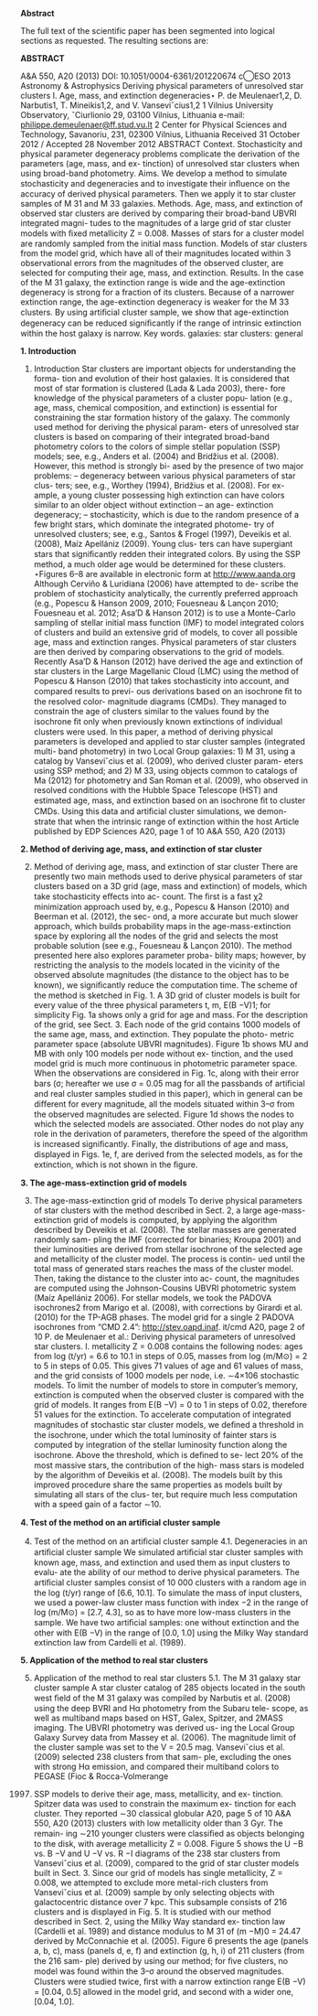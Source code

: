 **Abstract**

The full text of the scientific paper has been segmented into logical sections as requested. The resulting sections are:

**ABSTRACT**

A&A 550, A20 (2013)
DOI: 10.1051/0004-6361/201220674
c⃝ESO 2013
Astronomy
&
Astrophysics
Deriving physical parameters of unresolved star clusters
I. Age, mass, and extinction degeneracies⋆
P. de Meulenaer1,2, D. Narbutis1, T. Mineikis1,2, and V. Vanseviˇcius1,2
1 Vilnius University Observatory, ˇCiurlionio 29, 03100 Vilnius, Lithuania
e-mail: philippe.demeulenaer@ff.stud.vu.lt
2 Center for Physical Sciences and Technology, Savanoriu¸ 231, 02300 Vilnius, Lithuania
Received 31 October 2012 / Accepted 28 November 2012
ABSTRACT
Context. Stochasticity and physical parameter degeneracy problems complicate the derivation of the parameters (age, mass, and ex-
tinction) of unresolved star clusters when using broad-band photometry.
Aims. We develop a method to simulate stochasticity and degeneracies and to investigate their inﬂuence on the accuracy of derived
physical parameters. Then we apply it to star cluster samples of M 31 and M 33 galaxies.
Methods. Age, mass, and extinction of observed star clusters are derived by comparing their broad-band UBVRI integrated magni-
tudes to the magnitudes of a large grid of star cluster models with ﬁxed metallicity Z = 0.008. Masses of stars for a cluster model
are randomly sampled from the initial mass function. Models of star clusters from the model grid, which have all of their magnitudes
located within 3 observational errors from the magnitudes of the observed cluster, are selected for computing their age, mass, and
extinction.
Results. In the case of the M 31 galaxy, the extinction range is wide and the age-extinction degeneracy is strong for a fraction of its
clusters. Because of a narrower extinction range, the age-extinction degeneracy is weaker for the M 33 clusters. By using artiﬁcial
cluster sample, we show that age-extinction degeneracy can be reduced signiﬁcantly if the range of intrinsic extinction within the host
galaxy is narrow.
Key words. galaxies: star clusters: general

**1. Introduction**

1. Introduction
Star clusters are important objects for understanding the forma-
tion and evolution of their host galaxies. It is considered that
most of star formation is clustered (Lada & Lada 2003), there-
fore knowledge of the physical parameters of a cluster popu-
lation (e.g., age, mass, chemical composition, and extinction) is
essential for constraining the star formation history of the galaxy.
The commonly used method for deriving the physical param-
eters of unresolved star clusters is based on comparing of their
integrated broad-band photometry colors to the colors of simple
stellar population (SSP) models; see, e.g., Anders et al. (2004)
and Bridžius et al. (2008). However, this method is strongly bi-
ased by the presence of two major problems:
– degeneracy between various physical parameters of star clus-
ters; see, e.g., Worthey (1994), Bridžius et al. (2008). For ex-
ample, a young cluster possessing high extinction can have
colors similar to an older object without extinction – an age-
extinction degeneracy;
– stochasticity, which is due to the random presence of a
few bright stars, which dominate the integrated photome-
try of unresolved clusters; see, e.g., Santos & Frogel (1997),
Deveikis et al. (2008), Maíz Apellániz (2009). Young clus-
ters can have supergiant stars that signiﬁcantly redden their
integrated colors. By using the SSP method, a much older
age would be determined for these clusters.
⋆Figures 6–8 are available in electronic form at
http://www.aanda.org
Although Cerviño & Luridiana (2006) have attempted to de-
scribe the problem of stochasticity analytically, the currently
preferred approach (e.g., Popescu & Hanson 2009, 2010;
Fouesneau & Lançon 2010; Fouesneau et al. 2012; Asa’D &
Hanson 2012) is to use a Monte-Carlo sampling of stellar initial
mass function (IMF) to model integrated colors of clusters and
build an extensive grid of models, to cover all possible age, mass
and extinction ranges. Physical parameters of star clusters are
then derived by comparing observations to the grid of models.
Recently Asa’D & Hanson (2012) have derived the age
and extinction of star clusters in the Large Magellanic Cloud
(LMC) using the method of Popescu & Hanson (2010) that
takes stochasticity into account, and compared results to previ-
ous derivations based on an isochrone ﬁt to the resolved color-
magnitude diagrams (CMDs). They managed to constrain the
age of clusters similar to the values found by the isochrone ﬁt
only when previously known extinctions of individual clusters
were used.
In this paper, a method of deriving physical parameters is
developed and applied to star cluster samples (integrated multi-
band photometry) in two Local Group galaxies: 1) M 31, using a
catalog by Vanseviˇcius et al. (2009), who derived cluster param-
eters using SSP method; and 2) M 33, using objects common
to catalogs of Ma (2012) for photometry and San Roman et al.
(2009), who observed in resolved conditions with the Hubble
Space Telescope (HST) and estimated age, mass, and extinction
based on an isochrone ﬁt to cluster CMDs.
Using this data and artiﬁcial cluster simulations, we demon-
strate that when the intrinsic range of extinction within the host
Article published by EDP Sciences
A20, page 1 of 10
A&A 550, A20 (2013)

**2. Method of deriving age, mass, and extinction of star cluster**

2. Method of deriving age, mass, and extinction
of star cluster
There are presently two main methods used to derive physical
parameters of star clusters based on a 3D grid (age, mass and
extinction) of models, which take stochasticity eﬀects into ac-
count. The ﬁrst is a fast χ2 minimization approach used by, e.g.,
Popescu & Hanson (2010) and Beerman et al. (2012), the sec-
ond, a more accurate but much slower approach, which builds
probability maps in the age-mass-extinction space by exploring
all the nodes of the grid and selects the most probable solution
(see e.g., Fouesneau & Lançon 2010).
The method presented here also explores parameter proba-
bility maps; however, by restricting the analysis to the models
located in the vicinity of the observed absolute magnitudes (the
distance to the object has to be known), we signiﬁcantly reduce
the computation time. The scheme of the method is sketched in
Fig. 1.
A 3D grid of cluster models is built for every value of the
three physical parameters t, m, E(B −V)1; for simplicity Fig. 1a
shows only a grid for age and mass. For the description of the
grid, see Sect. 3. Each node of the grid contains 1000 models
of the same age, mass, and extinction. They populate the photo-
metric parameter space (absolute UBVRI magnitudes). Figure 1b
shows MU and MB with only 100 models per node without ex-
tinction, and the used model grid is much more continuous in
photometric parameter space.
When the observations are considered in Fig. 1c, along with
their error bars (σ; hereafter we use σ = 0.05 mag for all the
passbands of artiﬁcial and real cluster samples studied in this
paper), which in general can be diﬀerent for every magnitude, all
the models situated within 3–σ from the observed magnitudes
are selected. Figure 1d shows the nodes to which the selected
models are associated. Other nodes do not play any role in the
derivation of parameters, therefore the speed of the algorithm is
increased signiﬁcantly. Finally, the distributions of age and mass,
displayed in Figs. 1e, f, are derived from the selected models, as
for the extinction, which is not shown in the ﬁgure.

**3. The age-mass-extinction grid of models**

3. The age-mass-extinction grid of models
To derive physical parameters of star clusters with the method
described in Sect. 2, a large age-mass-extinction grid of models
is computed, by applying the algorithm described by Deveikis
et al. (2008). The stellar masses are generated randomly sam-
pling the IMF (corrected for binaries; Kroupa 2001) and their
luminosities are derived from stellar isochrone of the selected
age and metallicity of the cluster model. The process is contin-
ued until the total mass of generated stars reaches the mass of the
cluster model. Then, taking the distance to the cluster into ac-
count, the magnitudes are computed using the Johnson-Cousins
UBVRI photometric system (Maíz Apellániz 2006).
For stellar models, we took the PADOVA isochrones2
from Marigo et al. (2008), with corrections by Girardi et al.
(2010) for the TP-AGB phases. The model grid for a single
2 PADOVA isochrones from “CMD 2.4”: http://stev.oapd.inaf.
it/cmd
A20, page 2 of 10
P. de Meulenaer et al.: Deriving physical parameters of unresolved star clusters. I.
metallicity Z = 0.008 contains the following nodes: ages from
log (t/yr)
=
6.6 to 10.1 in steps of 0.05, masses from
log (m/M⊙) = 2 to 5 in steps of 0.05. This gives 71 values of
age and 61 values of mass, and the grid consists of 1000 models
per node, i.e. ∼4×106 stochastic models. To limit the number of
models to store in computer’s memory, extinction is computed
when the observed cluster is compared with the grid of models.
It ranges from E(B −V) = 0 to 1 in steps of 0.02, therefore
51 values for the extinction.
To accelerate computation of integrated magnitudes of
stochastic star cluster models, we deﬁned a threshold in the
isochrone, under which the total luminosity of fainter stars is
computed by integration of the stellar luminosity function along
the isochrone. Above the threshold, which is deﬁned to se-
lect 20% of the most massive stars, the contribution of the high-
mass stars is modeled by the algorithm of Deveikis et al. (2008).
The models built by this improved procedure share the same
properties as models built by simulating all stars of the clus-
ter, but require much less computation with a speed gain of a
factor ∼10.

**4. Test of the method on an artiﬁcial cluster sample**

4. Test of the method on an artiﬁcial cluster sample
4.1. Degeneracies in an artiﬁcial cluster sample
We simulated artiﬁcial star cluster samples with known age,
mass, and extinction and used them as input clusters to evalu-
ate the ability of our method to derive physical parameters. The
artiﬁcial cluster samples consist of 10 000 clusters with a random
age in the log (t/yr) range of [6.6, 10.1]. To simulate the mass of
input clusters, we used a power-law cluster mass function with
index −2 in the range of log (m/M⊙) = [2.7, 4.3], so as to have
more low-mass clusters in the sample. We have two artiﬁcial
samples: one without extinction and the other with E(B −V) in
the range of [0.0, 1.0] using the Milky Way standard extinction
law from Cardelli et al. (1989).

**5. Application of the method to real star clusters**

5. Application of the method to real star clusters
5.1. The M 31 galaxy star cluster sample
A star cluster catalog of 285 objects located in the south west
ﬁeld of the M 31 galaxy was compiled by Narbutis et al. (2008)
using the deep BVRI and Hα photometry from the Subaru tele-
scope, as well as multiband maps based on HST, Galex, Spitzer,
and 2MASS imaging. The UBVRI photometry was derived us-
ing the Local Group Galaxy Survey data from Massey et al.
(2006). The magnitude limit of the cluster sample was set to
the V = 20.5 mag.
Vanseviˇcius et al. (2009) selected 238 clusters from that sam-
ple, excluding the ones with strong Hα emission, and compared
their multiband colors to PEGASE (Fioc & Rocca-Volmerange
1997) SSP models to derive their age, mass, metallicity, and ex-
tinction. Spitzer data was used to constrain the maximum ex-
tinction for each cluster. They reported ∼30 classical globular
A20, page 5 of 10
A&A 550, A20 (2013)
clusters with low metallicity older than 3 Gyr. The remain-
ing ∼210 younger clusters were classiﬁed as objects belonging
to the disk, with average metallicity Z = 0.008. Figure 5 shows
the U −B vs. B −V and U −V vs. R −I diagrams of the 238 star
clusters from Vanseviˇcius et al. (2009), compared to the grid of
star cluster models built in Sect. 3.
Since our grid of models has single metallicity, Z
=
0.008, we attempted to exclude more metal-rich clusters from
Vanseviˇcius et al. (2009) sample by only selecting objects with
galactocentric distance over 7 kpc. This subsample consists of
216 clusters and is displayed in Fig. 5. It is studied with our
method described in Sect. 2, using the Milky Way standard ex-
tinction law (Cardelli et al. 1989) and distance modulus to M 31
of (m −M)0 = 24.47 derived by McConnachie et al. (2005).
Figure 6 presents the age (panels a, b, c), mass (panels d,
e, f) and extinction (g, h, i) of 211 clusters (from the 216 sam-
ple) derived by using our method; for ﬁve clusters, no model
was found within the 3–σ around the observed magnitudes.
Clusters were studied twice, ﬁrst with a narrow extinction range
E(B −V) = [0.04, 0.5] allowed in the model grid, and second
with a wider one, [0.04, 1.0].
